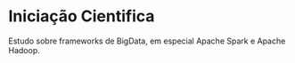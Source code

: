 # Iniciação Cientifica
Estudo sobre frameworks de BigData, em especial Apache Spark e Apache Hadoop.
